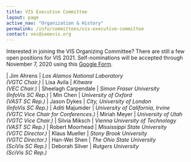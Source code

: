 ```yaml
---
title: VIS Executive Committee
layout: page
active_nav: "Organization & History"
permalink: /info/committees/vis-executive-committee
contact: vec@ieeevis.org
---
```


Interested in joining the VIS Organizing Committee? There are still a few open positions for VIS 2021. Self-nominations will be accepted through November 7, 2020 using this [Google Form](https://docs.google.com/forms/d/e/1FAIpQLSd326i-v6ayCEujtB4Ywj7sbJU7REV1m9W8ziQBxTG9uikfVg/viewform?usp=sf_link). 

| Jim Ahrens | *Los Alamos National Laboratory<br>(VGTC Chair.)*
| Lisa Avila | *Kitware<br>(VEC Chair.)*
| Sheelagh Carpendale | *Simon Fraser University<br>(InfoVis SC Rep.)*
| Min Chen | *University of Oxford<br>(VAST SC Rep.)*
| Jason Dykes | *City, University of London<br>(InfoVis SC Rep.)*
| Aditi Majumder | *University of California, Irvine<br>(VGTC Vice Chair for Conferences.)*
| Miriah Meyer | *University of Utah<br>(VGTC Vice Chair.)*
| Silvia Miksch | *Vienna University of Technology<br>(VAST SC Rep.)*
| Robert Moorhead | *Mississippi State University<br>(VGTC Director.)*
| Klaus Mueller | *Stony Brook University<br>(VGTC Director.)*
| Han-Wei Shen | *The Ohio State University<br>(SciVis SC Rep.)*
| Deborah Silver | *Rutgers University<br>(SciVis SC Rep.)*
